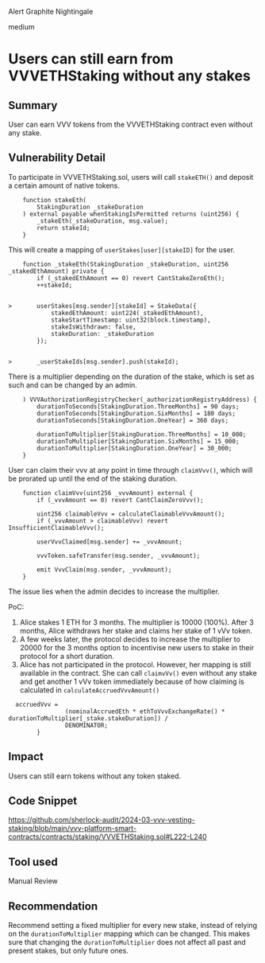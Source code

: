 Alert Graphite Nightingale

medium

# Users can still earn from VVVETHStaking without any stakes

## Summary

User can earn VVV tokens from the VVVETHStaking contract even without any stake. 

## Vulnerability Detail

To participate in VVVETHStaking.sol, users will call `stakeETH()` and deposit a certain amount of native tokens.

```solidity
    function stakeEth(
        StakingDuration _stakeDuration
    ) external payable whenStakingIsPermitted returns (uint256) {
        _stakeEth(_stakeDuration, msg.value);
        return stakeId;
    }
```

This will create a mapping of `userStakes[user][stakeID]` for the user.

```solidity
    function _stakeEth(StakingDuration _stakeDuration, uint256 _stakedEthAmount) private {
        if (_stakedEthAmount == 0) revert CantStakeZeroEth();
        ++stakeId;


>       userStakes[msg.sender][stakeId] = StakeData({
            stakedEthAmount: uint224(_stakedEthAmount),
            stakeStartTimestamp: uint32(block.timestamp),
            stakeIsWithdrawn: false,
            stakeDuration: _stakeDuration
        });


>       _userStakeIds[msg.sender].push(stakeId);
```

There is a multiplier depending on the duration of the stake, which is set as such and can be changed by an admin.

```solidity
    ) VVVAuthorizationRegistryChecker(_authorizationRegistryAddress) {
        durationToSeconds[StakingDuration.ThreeMonths] = 90 days;
        durationToSeconds[StakingDuration.SixMonths] = 180 days;
        durationToSeconds[StakingDuration.OneYear] = 360 days;

        durationToMultiplier[StakingDuration.ThreeMonths] = 10_000;
        durationToMultiplier[StakingDuration.SixMonths] = 15_000;
        durationToMultiplier[StakingDuration.OneYear] = 30_000;
    }
```

User can claim their vvv at any point in time through `claimVvv()`, which will be prorated up until the end of the staking duration.

```solidity
    function claimVvv(uint256 _vvvAmount) external {
        if (_vvvAmount == 0) revert CantClaimZeroVvv();

        uint256 claimableVvv = calculateClaimableVvvAmount();
        if (_vvvAmount > claimableVvv) revert InsufficientClaimableVvv();

        userVvvClaimed[msg.sender] += _vvvAmount;

        vvvToken.safeTransfer(msg.sender, _vvvAmount);

        emit VvvClaim(msg.sender, _vvvAmount);
    }
```

The issue lies when the admin decides to increase the multiplier.

PoC:

1. Alice stakes 1 ETH for 3 months. The multiplier is 10000 (100%). After 3 months, Alice withdraws her stake and claims her stake of 1 vVv token.
2. A few weeks later, the protocol decides to increase the multiplier to 20000 for the 3 months option to incentivise new users to stake in their protocol for a short duration.
3. Alice has not participated in the protocol. However, her mapping is still available in the contract. She can call `claimvVv()` even without any stake and get another 1 vVv token immediately because of how claiming is calculated in `calculateAccruedVvvAmount()`

```solidity
  accruedVvv =
                (nominalAccruedEth * ethToVvvExchangeRate() * durationToMultiplier[_stake.stakeDuration]) /
                DENOMINATOR;
        }
```

## Impact

Users can still earn tokens without any token staked.

## Code Snippet

https://github.com/sherlock-audit/2024-03-vvv-vesting-staking/blob/main/vvv-platform-smart-contracts/contracts/staking/VVVETHStaking.sol#L222-L240

## Tool used

Manual Review

## Recommendation

Recommend setting a fixed multiplier for every new stake, instead of relying on the `durationToMultiplier` mapping which can be changed. This makes sure that changing the `durationToMultiplier` does not affect all past and present stakes, but only future ones.
